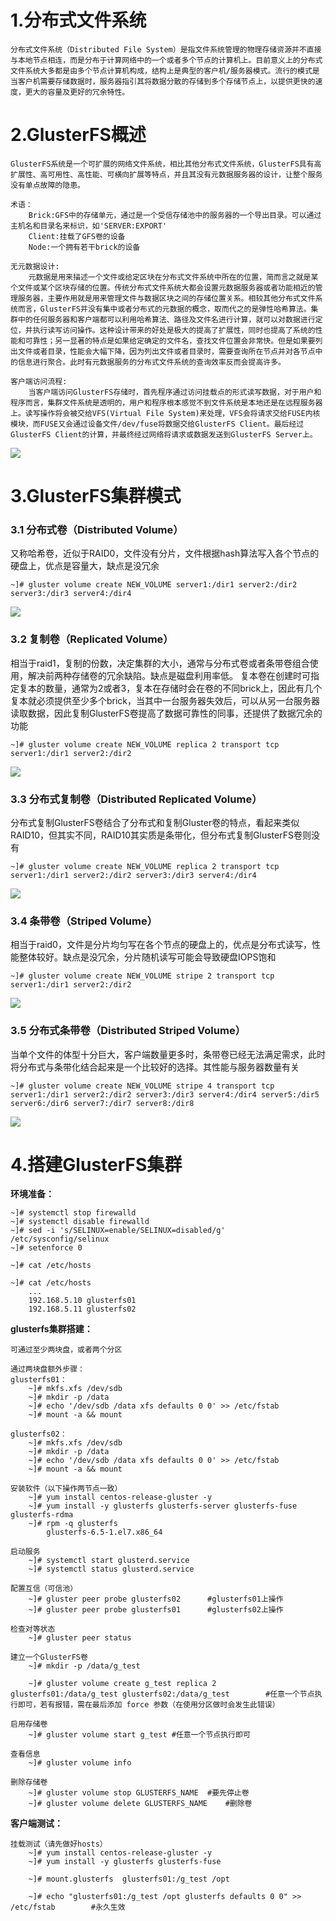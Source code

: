 # 1.分布式文件系统

	分布式文件系统（Distributed File System）是指文件系统管理的物理存储资源并不直接与本地节点相连，而是分布于计算网络中的一个或者多个节点的计算机上。目前意义上的分布式文件系统大多都是由多个节点计算机构成，结构上是典型的客户机/服务器模式。流行的模式是当客户机需要存储数据时，服务器指引其将数据分散的存储到多个存储节点上，以提供更快的速度，更大的容量及更好的冗余特性。

# 2.GlusterFS概述

	GlusterFS系统是一个可扩展的网络文件系统，相比其他分布式文件系统，GlusterFS具有高扩展性、高可用性、高性能、可横向扩展等特点，并且其没有元数据服务器的设计，让整个服务没有单点故障的隐患。
	
	术语：
		Brick:GFS中的存储单元，通过是一个受信存储池中的服务器的一个导出目录。可以通过主机名和目录名来标识，如'SERVER:EXPORT'
		Client:挂载了GFS卷的设备
		Node:一个拥有若干brick的设备
	
	无元数据设计:
		元数据是用来描述一个文件或给定区块在分布式文件系统中所在的位置，简而言之就是某个文件或某个区块存储的位置。传统分布式文件系统大都会设置元数据服务器或者功能相近的管理服务器，主要作用就是用来管理文件与数据区块之间的存储位置关系。相较其他分布式文件系统而言，GlusterFS并没有集中或者分布式的元数据的概念，取而代之的是弹性哈希算法。集群中的任何服务器和客户端都可以利用哈希算法、路径及文件名进行计算，就可以对数据进行定位，并执行读写访问操作。这种设计带来的好处是极大的提高了扩展性，同时也提高了系统的性能和可靠性；另一显著的特点是如果给定确定的文件名，查找文件位置会非常快。但是如果要列出文件或者目录，性能会大幅下降，因为列出文件或者目录时，需要查询所在节点并对各节点中的信息进行聚合。此时有元数据服务的分布式文件系统的查询效率反而会提高许多。
	
	客户端访问流程:
		当客户端访问GlusterFS存储时，首先程序通过访问挂载点的形式读写数据，对于用户和程序而言，集群文件系统是透明的，用户和程序根本感觉不到文件系统是本地还是在远程服务器上。读写操作将会被交给VFS(Virtual File System)来处理，VFS会将请求交给FUSE内核模块，而FUSE又会通过设备文件/dev/fuse将数据交给GlusterFS Client。最后经过GlusterFS Client的计算，并最终经过网络将请求或数据发送到GlusterFS Server上。

![](./picture/1.png)

# 3.GlusterFS集群模式

### 3.1 分布式卷（Distributed Volume）
又称哈希卷，近似于RAID0，文件没有分片，文件根据hash算法写入各个节点的硬盘上，优点是容量大，缺点是没冗余

```
~]# gluster volume create NEW_VOLUME server1:/dir1 server2:/dir2 server3:/dir3 server4:/dir4
```

![](./picture/2.png)

### 3.2 复制卷（Replicated Volume）
相当于raid1，复制的份数，决定集群的大小，通常与分布式卷或者条带卷组合使用，解决前两种存储卷的冗余缺陷。缺点是磁盘利用率低。
复本卷在创建时可指定复本的数量，通常为2或者3，复本在存储时会在卷的不同brick上，因此有几个复本就必须提供至少多个brick，当其中一台服务器失效后，可以从另一台服务器读取数据，因此复制GlusterFS卷提高了数据可靠性的同事，还提供了数据冗余的功能

```
~]# gluster volume create NEW_VOLUME replica 2 transport tcp server1:/dir1 server2:/dir2
```

![](./picture/3.png)

### 3.3 分布式复制卷（Distributed Replicated Volume）
分布式复制GlusterFS卷结合了分布式和复制Gluster卷的特点，看起来类似RAID10，但其实不同，RAID10其实质是条带化，但分布式复制GlusterFS卷则没有

```
~]# gluster volume create NEW_VOLUME replica 2 transport tcp server1:/dir1 server2:/dir2 server3:/dir3 server4:/dir4
```

![](./picture/4.png)

### 3.4 条带卷（Striped Volume）
相当于raid0，文件是分片均匀写在各个节点的硬盘上的，优点是分布式读写，性能整体较好。缺点是没冗余，分片随机读写可能会导致硬盘IOPS饱和

```
~]# gluster volume create NEW_VOLUME stripe 2 transport tcp server1:/dir1 server2:/dir2
```

![](./picture/5.png)

### 3.5 分布式条带卷（Distributed Striped Volume）
当单个文件的体型十分巨大，客户端数量更多时，条带卷已经无法满足需求，此时将分布式与条带化结合起来是一个比较好的选择。其性能与服务器数量有关

```
~]# gluster volume create NEW_VOLUME stripe 4 transport tcp server1:/dir1 server2:/dir2 server3:/dir3 server4:/dir4 server5:/dir5 server6:/dir6 server7:/dir7 server8:/dir8
```

![](./picture/6.png)

# 4.搭建GlusterFS集群

**环境准备：**

	~]# systemctl stop firewalld
	~]# systemctl disable firewalld
	~]# sed -i 's/SELINUX=enable/SELINUX=disabled/g' /etc/sysconfig/selinux 
	~]# setenforce 0
	
	~]# cat /etc/hosts
	
	~]# cat /etc/hosts
		...
		192.168.5.10 glusterfs01
		192.168.5.11 glusterfs02

**glusterfs集群搭建：**

	可通过至少两块盘，或者两个分区
	
	通过两块盘额外步骤：
	glusterfs01：
		~]# mkfs.xfs /dev/sdb
		~]# mkdir -p /data
		~]# echo '/dev/sdb /data xfs defaults 0 0' >> /etc/fstab
		~]# mount -a && mount
	
	glusterfs02：
		~]# mkfs.xfs /dev/sdb
		~]# mkdir -p /data
		~]# echo '/dev/sdb /data xfs defaults 0 0' >> /etc/fstab
		~]# mount -a && mount
	
	安装软件（以下操作两节点一致）
		~]# yum install centos-release-gluster -y
		~]# yum install -y glusterfs glusterfs-server glusterfs-fuse glusterfs-rdma
		~]# rpm -q glusterfs
			glusterfs-6.5-1.el7.x86_64
	
	启动服务
		~]# systemctl start glusterd.service 
		~]# systemctl status glusterd.service 
	
	配置互信（可信池）
		~]# gluster peer probe glusterfs02		#glusterfs01上操作		
		~]# gluster peer probe glusterfs01		#glusterfs02上操作	
	
	检查对等状态
		~]# gluster peer status 
	
	建立一个GlusterFS卷
		~]# mkdir -p /data/g_test
	
		~]# gluster volume create g_test replica 2 glusterfs01:/data/g_test glusterfs02:/data/g_test		#任意一个节点执行即可，若有报错，需在最后添加 force 参数（在使用分区做时会发生此错误）
	
	启用存储卷
		~]# gluster volume start g_test	#任意一个节点执行即可
	
	查看信息
		~]# gluster volume info	
	
	删除存储卷
		~]# gluster volume stop GLUSTERFS_NAME	#要先停止卷
		~]# gluster volume delete GLUSTERFS_NAME	#删除卷



**客户端测试：**

	挂载测试（请先做好hosts）
		~]# yum install centos-release-gluster -y
		~]# yum install -y glusterfs glusterfs-fuse
	
		~]# mount.glusterfs  glusterfs01:/g_test /opt
	
		~]# echo "glusterfs01:/g_test /opt glusterfs defaults 0 0" >> /etc/fstab		#永久生效
